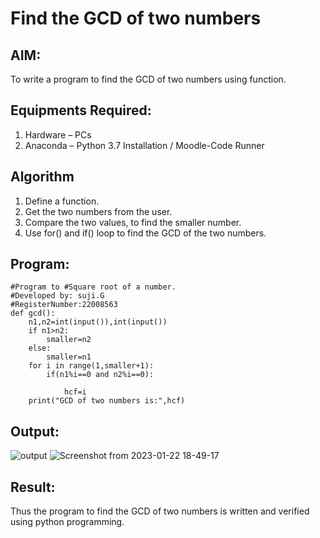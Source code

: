 # Find the GCD of two numbers

## AIM:
To write a program to find the GCD of two numbers using function.

## Equipments Required:
1. Hardware – PCs
2. Anaconda – Python 3.7 Installation / Moodle-Code Runner

## Algorithm
1. Define a function.
2. Get the two numbers from the user.
3. Compare the two values, to find the smaller number.
4. Use for() and if() loop to find the GCD of the two numbers.

## Program:
```
#Program to #Square root of a number.
#Developed by: suji.G
#RegisterNumber:22008563
def gcd():
    n1,n2=int(input()),int(input())
    if n1>n2:
        smaller=n2
    else:
        smaller=n1
    for i in range(1,smaller+1):
        if(n1%i==0 and n2%i==0):
            
            hcf=i
    print("GCD of two numbers is:",hcf)
```

## Output:

![output](gcd.PNG)
![Screenshot from 2023-01-22 18-49-17](https://user-images.githubusercontent.com/119559822/213918059-7465f04b-a0be-4ea7-ae72-73663b95beb7.png)



## Result:
Thus the program to find the GCD of two numbers is written and verified using python programming.
